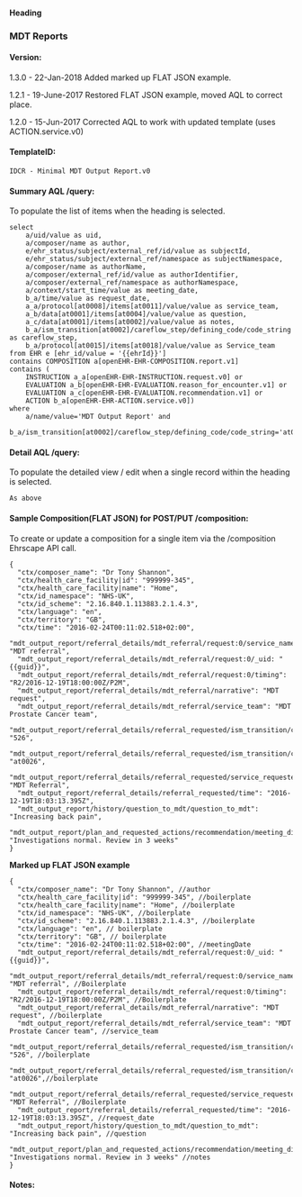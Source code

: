 #### Heading

### MDT Reports

#### Version:

1.3.0 - 22-Jan-2018
Added marked up FLAT JSON example.

1.2.1 - 19-June-2017
Restored FLAT JSON example, moved AQL to correct place.

1.2.0 - 15-Jun-2017
Corrected AQL to work with updated template (uses ACTION.service.v0)

#### TemplateID:
`IDCR - Minimal MDT Output Report.v0`

#### Summary AQL /query:

To populate the list of items when the heading is selected.

```
select
    a/uid/value as uid,
    a/composer/name as author,
    e/ehr_status/subject/external_ref/id/value as subjectId,
    e/ehr_status/subject/external_ref/namespace as subjectNamespace,
    a/composer/name as authorName,
    a/composer/external_ref/id/value as authorIdentifier,
    a/composer/external_ref/namespace as authorNamespace,
    a/context/start_time/value as meeting_date,
    b_a/time/value as request_date,
    a_a/protocol[at0008]/items[at0011]/value/value as service_team,
    a_b/data[at0001]/items[at0004]/value/value as question,
    a_c/data[at0001]/items[at0002]/value/value as notes,
    b_a/ism_transition[at0002]/careflow_step/defining_code/code_string as careflow_step,
    b_a/protocol[at0015]/items[at0018]/value/value as Service_team
from EHR e [ehr_id/value = '{{ehrId}}']
contains COMPOSITION a[openEHR-EHR-COMPOSITION.report.v1]
contains (
    INSTRUCTION a_a[openEHR-EHR-INSTRUCTION.request.v0] or
    EVALUATION a_b[openEHR-EHR-EVALUATION.reason_for_encounter.v1] or
    EVALUATION a_c[openEHR-EHR-EVALUATION.recommendation.v1] or
    ACTION b_a[openEHR-EHR-ACTION.service.v0])
where
    a/name/value='MDT Output Report' and
    b_a/ism_transition[at0002]/careflow_step/defining_code/code_string='at0002'

```

#### Detail AQL /query:
To populate the detailed view / edit when a single record within the heading is selected.

```
As above
```

#### Sample Composition(FLAT JSON) for POST/PUT /composition:

To create or update a composition for a single item via the /composition Ehrscape API call.

```
{
  "ctx/composer_name": "Dr Tony Shannon",
  "ctx/health_care_facility|id": "999999-345",
  "ctx/health_care_facility|name": "Home",
  "ctx/id_namespace": "NHS-UK",
  "ctx/id_scheme": "2.16.840.1.113883.2.1.4.3",
  "ctx/language": "en",
  "ctx/territory": "GB",
  "ctx/time": "2016-02-24T00:11:02.518+02:00",
  "mdt_output_report/referral_details/mdt_referral/request:0/service_name": "MDT referral",
  "mdt_output_report/referral_details/mdt_referral/request:0/_uid: "{{guid}}",
  "mdt_output_report/referral_details/mdt_referral/request:0/timing": "R2/2016-12-19T18:00:00Z/P2M",
  "mdt_output_report/referral_details/mdt_referral/narrative": "MDT request",
  "mdt_output_report/referral_details/mdt_referral/service_team": "MDT Prostate Cancer team",
  "mdt_output_report/referral_details/referral_requested/ism_transition/current_state|code": "526",
  "mdt_output_report/referral_details/referral_requested/ism_transition/careflow_step|code": "at0026",
  "mdt_output_report/referral_details/referral_requested/service_requested": "MDT Referral",
  "mdt_output_report/referral_details/referral_requested/time": "2016-12-19T18:03:13.395Z",
  "mdt_output_report/history/question_to_mdt/question_to_mdt": "Increasing back pain",
  "mdt_output_report/plan_and_requested_actions/recommendation/meeting_discussion": "Investigations normal. Review in 3 weeks"
}
```

**Marked up FLAT JSON example**
```
{
  "ctx/composer_name": "Dr Tony Shannon", //author
  "ctx/health_care_facility|id": "999999-345", //boilerplate
  "ctx/health_care_facility|name": "Home", //boilerplate
  "ctx/id_namespace": "NHS-UK", //boilerplate
  "ctx/id_scheme": "2.16.840.1.113883.2.1.4.3", //boilerplate
  "ctx/language": "en", // boilerplate
  "ctx/territory": "GB", // boilerplate
  "ctx/time": "2016-02-24T00:11:02.518+02:00", //meetingDate
  "mdt_output_report/referral_details/mdt_referral/request:0/_uid: "{{guid}}",
  "mdt_output_report/referral_details/mdt_referral/request:0/service_name": "MDT referral", //Boilerplate
  "mdt_output_report/referral_details/mdt_referral/request:0/timing": "R2/2016-12-19T18:00:00Z/P2M", //Boilerplate
  "mdt_output_report/referral_details/mdt_referral/narrative": "MDT request", //boilerplate
  "mdt_output_report/referral_details/mdt_referral/service_team": "MDT Prostate Cancer team", //service_team
  "mdt_output_report/referral_details/referral_requested/ism_transition/current_state|code": "526", //boilerplate
  "mdt_output_report/referral_details/referral_requested/ism_transition/careflow_step|code": "at0026",//boilerplate
  "mdt_output_report/referral_details/referral_requested/service_requested": "MDT Referral", //Boilerplate
  "mdt_output_report/referral_details/referral_requested/time": "2016-12-19T18:03:13.395Z", //request_date
  "mdt_output_report/history/question_to_mdt/question_to_mdt": "Increasing back pain", //question
  "mdt_output_report/plan_and_requested_actions/recommendation/meeting_discussion": "Investigations normal. Review in 3 weeks" //notes
}
```




#### Notes:
